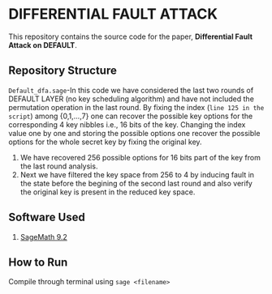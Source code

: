 # DIFFERENTIAL FAULT ATTACK

This repository contains the source code for the paper, **Differential Fault Attack on DEFAULT**.


## Repository Structure

`Default_dfa.sage`-In this code we have considered the last two rounds of DEFAULT LAYER (no key scheduling algorithm) and have not included the permutation operation in the last round. By
fixing the index (`line 125 in the script`) among {0,1,...,7} one can recover the possible key options for the corresponding 4 key nibbles i.e., 16 bits of the key. Changing the index value one by one 
 and storing the possible options one recover the possible options for the whole secret key by fixing the original key.
 1. We have recovered 256 possible options for 16 bits part of the key from the last round analysis.
 2. Next we have filtered the key space from 256 to 4 by inducing fault in the state before the begining of the second last round and also verify the original key is present in the reduced key
    space.


## Software Used

1. [SageMath 9.2](https://www.sagemath.org/download.html) 


## How to Run
Compile through terminal using `sage <filename>`
